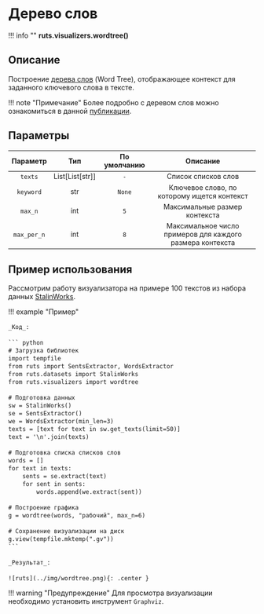 # Дерево слов

!!! info ""
    **ruts.visualizers.wordtree()**

## Описание

Построение [дерева слов](https://www.weblyzard.com/word-tree/) (Word Tree), отображающее контекст для заданного ключевого слова в тексте.

!!! note "Примечание"
    Более подробно с деревом слов можно ознакомиться в данной [публикации](https://www.cg.tuwien.ac.at/courses/InfoVis/HallOfFame/2011/Gruppe05/Homepage/Paper/wordtree-paper-wattenberg.pdf).

## Параметры

| Параметр | Тип | По умолчанию | Описание |
| :------: | :-: | :----------: | :------: |
| `texts` | List[List[str]] | `-` | Список списков слов |
| `keyword` | str | `None` | Ключевое слово, по которому ищется контекст |
| `max_n` | int | `5` | Максимальные размер контекста |
| `max_per_n` | int | `8` | Максимальное число примеров для каждого размера контекста |

## Пример использования

Рассмотрим работу визуализатора на примере 100 текстов из набора данных [StalinWorks](../datasets/stalinworks.md).

!!! example "Пример"

    _Код_:

    ``` python
    # Загрузка библиотек
    import tempfile
    from ruts import SentsExtractor, WordsExtractor
    from ruts.datasets import StalinWorks
    from ruts.visualizers import wordtree

    # Подготовка данных
    sw = StalinWorks()
    se = SentsExtractor()
    we = WordsExtractor(min_len=3)
    texts = [text for text in sw.get_texts(limit=50)]
    text = '\n'.join(texts)

    # Подготовка списка списков слов
    words = []
    for text in texts:
        sents = se.extract(text)
        for sent in sents:
            words.append(we.extract(sent))

    # Построение графика
    g = wordtree(words, "рабочий", max_n=6)

    # Сохранение визуализации на диск
    g.view(tempfile.mktemp(".gv"))
    ```

    _Результат_:

    ![ruts](../img/wordtree.png){: .center }

!!! warning "Предупреждение"
    Для просмотра визуализации необходимо установить инструмент `Graphviz`.